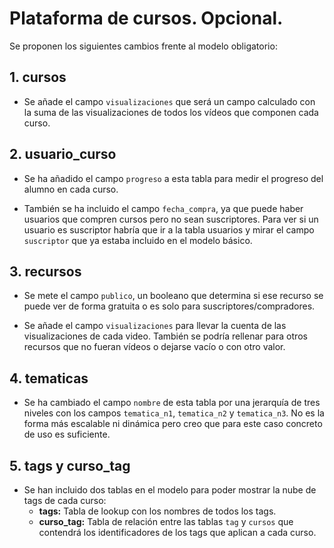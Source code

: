 # Plataforma de cursos. Opcional.

Se proponen los siguientes cambios frente al modelo obligatorio:

## **1. cursos**

- Se añade el campo `visualizaciones` que será un campo calculado con la suma de las visualizaciones de todos los vídeos que componen cada curso.

## **2. usuario_curso**

- Se ha añadido el campo `progreso` a esta tabla para medir el progreso del alumno en cada curso.

- También se ha incluido el campo `fecha_compra`, ya que puede haber usuarios que compren cursos pero no sean suscriptores. Para ver si un usuario es suscriptor habría que ir a la tabla usuarios y mirar el campo `suscriptor` que ya estaba incluido en el modelo básico.

## **3. recursos**

- Se mete el campo `publico`, un booleano que determina si ese recurso se puede ver de forma gratuita o es solo para suscriptores/compradores.

- Se añade el campo `visualizaciones` para llevar la cuenta de las visualizaciones de cada video. También se podría rellenar para otros recursos que no fueran vídeos o dejarse vacío o con otro valor.

## **4. tematicas**

- Se ha cambiado el campo `nombre` de esta tabla por una jerarquía de tres niveles con los campos `tematica_n1`, `tematica_n2` y `tematica_n3`. No es la forma más escalable ni dinámica pero creo que para este caso concreto de uso es suficiente.

## **5. tags y curso_tag**

- Se han incluido dos tablas en el modelo para poder mostrar la nube de tags de cada curso:
  - **tags:** Tabla de lookup con los nombres de todos los tags.
  - **curso_tag:** Tabla de relación entre las tablas `tag` y `cursos` que contendrá los identificadores de los tags que aplican a cada curso.
